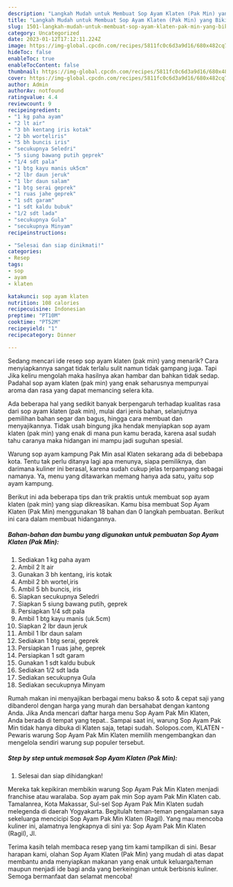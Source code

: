 ```yaml
---
description: "Langkah Mudah untuk Membuat Sop Ayam Klaten (Pak Min) yang Bikin Ngiler, Buat Buka Puasa Enak Banget"
title: "Langkah Mudah untuk Membuat Sop Ayam Klaten (Pak Min) yang Bikin Ngiler, Buat Buka Puasa Enak Banget"
slug: 1501-langkah-mudah-untuk-membuat-sop-ayam-klaten-pak-min-yang-bikin-ngiler-buat-buka-puasa-enak-banget
category: Uncategorized
date: 2023-01-12T17:12:11.224Z
image: https://img-global.cpcdn.com/recipes/5811fc0c6d3a9d16/680x482cq70/sop-ayam-klaten-pak-min-foto-resep-utama.jpg
hideToc: false
enableToc: true
enableTocContent: false
thumbnail: https://img-global.cpcdn.com/recipes/5811fc0c6d3a9d16/680x482cq70/sop-ayam-klaten-pak-min-foto-resep-utama.jpg
cover: https://img-global.cpcdn.com/recipes/5811fc0c6d3a9d16/680x482cq70/sop-ayam-klaten-pak-min-foto-resep-utama.jpg
author: Admin
authorAv: notfound
ratingvalue: 4.4
reviewcount: 9
recipeingredient:
- "1 kg paha ayam"
- "2 lt air"
- "3 bh kentang iris kotak"
- "2 bh worteliris"
- "5 bh buncis iris"
- "secukupnya Seledri"
- "5 siung bawang putih geprek"
- "1/4 sdt pala"
- "1 btg kayu manis uk5cm"
- "2 lbr daun jeruk"
- "1 lbr daun salam"
- "1 btg serai geprek"
- "1 ruas jahe geprek"
- "1 sdt garam"
- "1 sdt kaldu bubuk"
- "1/2 sdt lada"
- "secukupnya Gula"
- "secukupnya Minyam"
recipeinstructions:

- "Selesai dan siap dinikmati!"
categories:
- Resep
tags:
- sop
- ayam
- klaten

katakunci: sop ayam klaten 
nutrition: 108 calories
recipecuisine: Indonesian
preptime: "PT10M"
cooktime: "PT52M"
recipeyield: "1"
recipecategory: Dinner

---
```



Sedang mencari ide resep sop ayam klaten (pak min) yang menarik? Cara menyiapkannya sangat tidak terlalu sulit namun tidak gampang juga. Tapi Jika keliru mengolah maka hasilnya akan hambar dan bahkan tidak sedap. Padahal sop ayam klaten (pak min) yang enak seharusnya mempunyai aroma dan rasa yang dapat memancing selera kita.


Ada beberapa hal yang sedikit banyak berpengaruh terhadap kualitas rasa dari sop ayam klaten (pak min), mulai dari jenis bahan, selanjutnya pemilihan bahan segar dan bagus, hingga cara membuat dan menyajikannya. Tidak usah bingung jika hendak menyiapkan sop ayam klaten (pak min) yang enak di mana pun kamu berada, karena asal sudah tahu caranya maka hidangan ini mampu jadi suguhan spesial.

Warung sop ayam kampung Pak Min asal Klaten sekarang ada di bebebapa kota. Tentu tak perlu ditanya lagi apa menunya, siapa pemiliknya, dan darimana kuliner ini berasal, karena sudah cukup jelas terpampang sebagai namanya. Ya, menu yang ditawarkan memang hanya ada satu, yaitu sop ayam kampung.


Berikut ini ada beberapa tips dan trik praktis untuk membuat sop ayam klaten (pak min) yang siap dikreasikan. Kamu bisa membuat Sop Ayam Klaten (Pak Min) menggunakan 18 bahan dan 0 langkah pembuatan. Berikut ini cara dalam membuat hidangannya.

<!--inarticleads1-->

##### Bahan-bahan dan bumbu yang digunakan untuk pembuatan Sop Ayam Klaten (Pak Min):

1. Sediakan 1 kg paha ayam
1. Ambil 2 lt air
1. Gunakan 3 bh kentang, iris kotak
1. Ambil 2 bh wortel,iris
1. Ambil 5 bh buncis, iris
1. Siapkan secukupnya Seledri
1. Siapkan 5 siung bawang putih, geprek
1. Persiapkan 1/4 sdt pala
1. Ambil 1 btg kayu manis (uk.5cm)
1. Siapkan 2 lbr daun jeruk
1. Ambil 1 lbr daun salam
1. Sediakan 1 btg serai, geprek
1. Persiapkan 1 ruas jahe, geprek
1. Persiapkan 1 sdt garam
1. Gunakan 1 sdt kaldu bubuk
1. Sediakan 1/2 sdt lada
1. Sediakan secukupnya Gula
1. Sediakan secukupnya Minyam


Rumah makan ini menyajikan berbagai menu bakso &amp; soto &amp; cepat saji yang dibanderol dengan harga yang murah dan bersahabat dengan kantong Anda. Jika Anda mencari daftar harga menu Sop Ayam Pak Min Klaten, Anda berada di tempat yang tepat.. Sampai saat ini, warung Sop Ayam Pak Min tidak hanya dibuka di Klaten saja, tetapi sudah. Solopos.com, KLATEN - Pewaris warung Sop Ayam Pak Min Klaten memilih mengembangkan dan mengelola sendiri warung sup populer tersebut. 

<!--inarticleads2-->

##### Step by step untuk memasak Sop Ayam Klaten (Pak Min):


1. Selesai dan siap dihidangkan!

Mereka tak kepikiran membikin warung Sop Ayam Pak Min Klaten menjadi franchise atau waralaba. Sop ayam pak min Sop ayam Pak Min Klaten cab. Tamalanrea, Kota Makassar, Sul-sel Sop Ayam Pak Min Klaten sudah melegenda di daerah Yogyakarta. Begitulah teman-teman pengalaman saya sekeluarga mencicipi Sop Ayam Pak Min Klaten (Ragil). Yang mau mencoba kuliner ini, alamatnya lengkapnya di sini ya: Sop Ayam Pak Min Klaten (Ragil), Jl. 

Terima kasih telah membaca resep yang tim kami tampilkan di sini. Besar harapan kami, olahan Sop Ayam Klaten (Pak Min) yang mudah di atas dapat membantu anda menyiapkan makanan yang enak untuk keluarga/teman maupun menjadi ide bagi anda yang berkeinginan untuk berbisnis kuliner. Semoga bermanfaat dan selamat mencoba!
